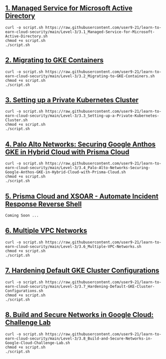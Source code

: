 ## [1. Managed Service for Microsoft Active Directory](https://www.cloudskillsboost.google/games/2267/labs/12951)
```
curl -o script.sh https://raw.githubusercontent.com/user9-21/learn-to-earn-cloud-security/main/Level-3/3.1_Managed-Service-for-Microsoft-Active-Directory.sh
chmod +x script.sh
./script.sh

```

## [2. Migrating to GKE Containers](https://www.cloudskillsboost.google/games/2267/labs/12952)
```
curl -o script.sh https://raw.githubusercontent.com/user9-21/learn-to-earn-cloud-security/main/Level-3/3.2_Migrating-to-GKE-Containers.sh
chmod +x script.sh
./script.sh

```

## [3. Setting up a Private Kubernetes Cluster](https://www.cloudskillsboost.google/games/2267/labs/12953)
```
curl -o script.sh https://raw.githubusercontent.com/user9-21/learn-to-earn-cloud-security/main/Level-3/3.3_Setting-up-a-Private-Kubernetes-Cluster.sh
chmod +x script.sh
./script.sh

```

## [4. Palo Alto Networks: Securing Google Anthos GKE in Hybrid Cloud with Prisma Cloud](https://www.cloudskillsboost.google/games/2267/labs/12954)
```
curl -o script.sh https://raw.githubusercontent.com/user9-21/learn-to-earn-cloud-security/main/Level-3/3.4_Palo-Alto-Networks-Securing-Google-Anthos-GKE-in-Hybrid-Cloud-with-Prisma-Cloud.sh
chmod +x script.sh
./script.sh

```

## [5. Prisma Cloud and XSOAR - Automate Incident Response Reverse Shell](https://www.cloudskillsboost.google/games/2267/labs/12955)
```
Coming Soon ...
```

## [6. Multiple VPC Networks](https://www.cloudskillsboost.google/games/2267/labs/12956)
```
curl -o script.sh https://raw.githubusercontent.com/user9-21/learn-to-earn-cloud-security/main/Level-3/3.6_Multiple-VPC-Networks.sh
chmod +x script.sh
./script.sh

```

## [7. Hardening Default GKE Cluster Configurations](https://www.cloudskillsboost.google/games/2267/labs/12957)
```
curl -o script.sh https://raw.githubusercontent.com/user9-21/learn-to-earn-cloud-security/main/Level-3/3.7_Hardening-Default-GKE-Cluster-Configurations.sh
chmod +x script.sh
./script.sh

```

## [8. Build and Secure Networks in Google Cloud: Challenge Lab](https://www.cloudskillsboost.google/games/2267/labs/12958)
```
curl -o script.sh https://raw.githubusercontent.com/user9-21/learn-to-earn-cloud-security/main/Level-3/3.8_Build-and-Secure-Networks-in-Google-Cloud-Challenge-Lab.sh
chmod +x script.sh
./script.sh
```
